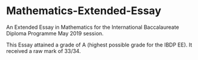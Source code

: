 # Mathematics-Extended-Essay
An Extended Essay in Mathematics for the International Baccalaureate Diploma Programme May 2019 session.

This Essay attained a grade of A (highest possible grade for the IBDP EE). It received a raw mark of 33/34.

